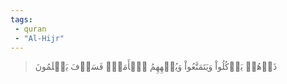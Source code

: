 ```yaml
---
tags: 
 - quran 
 - "Al-Hijr"
---
```


> ذَرۡهُمۡ يَأۡكُلُواْ وَيَتَمَتَّعُواْ وَيُلۡهِهِمُ ٱلۡأَمَلُۖ فَسَوۡفَ يَعۡلَمُونَ
